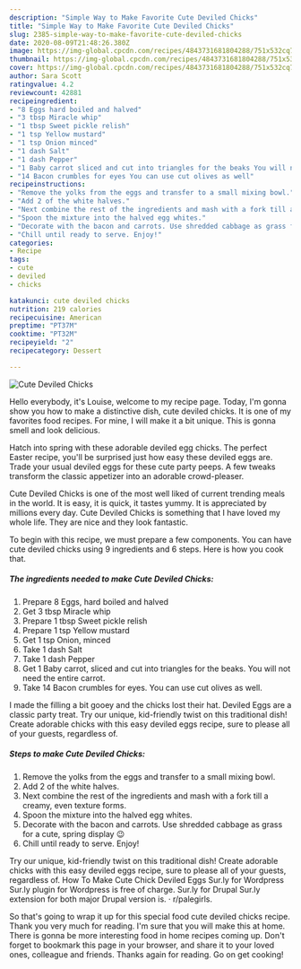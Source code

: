 ```yaml
---
description: "Simple Way to Make Favorite Cute Deviled Chicks"
title: "Simple Way to Make Favorite Cute Deviled Chicks"
slug: 2385-simple-way-to-make-favorite-cute-deviled-chicks
date: 2020-08-09T21:48:26.380Z
image: https://img-global.cpcdn.com/recipes/4843731681804288/751x532cq70/cute-deviled-chicks-recipe-main-photo.jpg
thumbnail: https://img-global.cpcdn.com/recipes/4843731681804288/751x532cq70/cute-deviled-chicks-recipe-main-photo.jpg
cover: https://img-global.cpcdn.com/recipes/4843731681804288/751x532cq70/cute-deviled-chicks-recipe-main-photo.jpg
author: Sara Scott
ratingvalue: 4.2
reviewcount: 42881
recipeingredient:
- "8 Eggs hard boiled and halved"
- "3 tbsp Miracle whip"
- "1 tbsp Sweet pickle relish"
- "1 tsp Yellow mustard"
- "1 tsp Onion minced"
- "1 dash Salt"
- "1 dash Pepper"
- "1 Baby carrot sliced and cut into triangles for the beaks You will not need the entire carrot"
- "14 Bacon crumbles for eyes You can use cut olives as well"
recipeinstructions:
- "Remove the yolks from the eggs and transfer to a small mixing bowl."
- "Add 2 of the white halves."
- "Next combine the rest of the ingredients and mash with a fork till a creamy, even texture forms."
- "Spoon the mixture into the halved egg whites."
- "Decorate with the bacon and carrots. Use shredded cabbage as grass for a cute, spring display 😉"
- "Chill until ready to serve. Enjoy!"
categories:
- Recipe
tags:
- cute
- deviled
- chicks

katakunci: cute deviled chicks 
nutrition: 219 calories
recipecuisine: American
preptime: "PT37M"
cooktime: "PT32M"
recipeyield: "2"
recipecategory: Dessert

---
```



![Cute Deviled Chicks](https://img-global.cpcdn.com/recipes/4843731681804288/751x532cq70/cute-deviled-chicks-recipe-main-photo.jpg)

Hello everybody, it's Louise, welcome to my recipe page. Today, I'm gonna show you how to make a distinctive dish, cute deviled chicks. It is one of my favorites food recipes. For mine, I will make it a bit unique. This is gonna smell and look delicious.

Hatch into spring with these adorable deviled egg chicks. The perfect Easter recipe, you&#39;ll be surprised just how easy these deviled eggs are. Trade your usual deviled eggs for these cute party peeps. A few tweaks transform the classic appetizer into an adorable crowd-pleaser.

Cute Deviled Chicks is one of the most well liked of current trending meals in the world. It is easy, it is quick, it tastes yummy. It is appreciated by millions every day. Cute Deviled Chicks is something that I have loved my whole life. They are nice and they look fantastic.


To begin with this recipe, we must prepare a few components. You can have cute deviled chicks using 9 ingredients and 6 steps. Here is how you cook that.

<!--inarticleads1-->

##### The ingredients needed to make Cute Deviled Chicks:

1. Prepare 8 Eggs, hard boiled and halved
1. Get 3 tbsp Miracle whip
1. Prepare 1 tbsp Sweet pickle relish
1. Prepare 1 tsp Yellow mustard
1. Get 1 tsp Onion, minced
1. Take 1 dash Salt
1. Take 1 dash Pepper
1. Get 1 Baby carrot, sliced and cut into triangles for the beaks. You will not need the entire carrot.
1. Take 14 Bacon crumbles for eyes. You can use cut olives as well.


I made the filling a bit gooey and the chicks lost their hat. Deviled Eggs are a classic party treat. Try our unique, kid-friendly twist on this traditional dish! Create adorable chicks with this easy deviled eggs recipe, sure to please all of your guests, regardless of. 

<!--inarticleads2-->

##### Steps to make Cute Deviled Chicks:

1. Remove the yolks from the eggs and transfer to a small mixing bowl.
1. Add 2 of the white halves.
1. Next combine the rest of the ingredients and mash with a fork till a creamy, even texture forms.
1. Spoon the mixture into the halved egg whites.
1. Decorate with the bacon and carrots. Use shredded cabbage as grass for a cute, spring display 😉
1. Chill until ready to serve. Enjoy!


Try our unique, kid-friendly twist on this traditional dish! Create adorable chicks with this easy deviled eggs recipe, sure to please all of your guests, regardless of. How To Make Cute Chick Deviled Eggs Sur.ly for Wordpress Sur.ly plugin for Wordpress is free of charge. Sur.ly for Drupal Sur.ly extension for both major Drupal version is. · r/palegirls. 

So that's going to wrap it up for this special food cute deviled chicks recipe. Thank you very much for reading. I'm sure that you will make this at home. There is gonna be more interesting food in home recipes coming up. Don't forget to bookmark this page in your browser, and share it to your loved ones, colleague and friends. Thanks again for reading. Go on get cooking!
